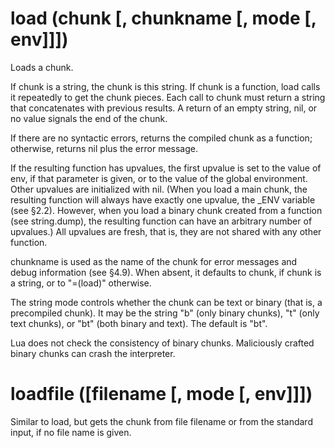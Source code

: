 
# load (chunk [, chunkname [, mode [, env]]])

Loads a chunk.

If chunk is a string, the chunk is this string. 
If chunk is a function, load calls it repeatedly to get the chunk pieces. 
Each call to chunk must return a string that concatenates with previous results. 
A return of an empty string, nil, or no value signals the end of the chunk.

If there are no syntactic errors, returns the compiled chunk as a function; 
otherwise, returns nil plus the error message.

If the resulting function has upvalues, the first upvalue is set to the value of env, 
if that parameter is given, or to the value of the global environment. 
Other upvalues are initialized with nil. 
(When you load a main chunk, the resulting function will always have exactly one upvalue, the _ENV variable (see §2.2).
However, when you load a binary chunk created from a function (see string.dump), 
the resulting function can have an arbitrary number of upvalues.) 
All upvalues are fresh, that is, they are not shared with any other function.

chunkname is used as the name of the chunk for error messages and debug information (see §4.9). 
When absent, it defaults to chunk, if chunk is a string, or to "=(load)" otherwise.

The string mode controls whether the chunk can be text or binary (that is, a precompiled chunk). 
It may be the string "b" (only binary chunks), "t" (only text chunks), or "bt" (both binary and text). 
The default is "bt".

Lua does not check the consistency of binary chunks. 
Maliciously crafted binary chunks can crash the interpreter.

# loadfile ([filename [, mode [, env]]])

Similar to load, but gets the chunk from file filename or from the standard input, if no file name is given.
